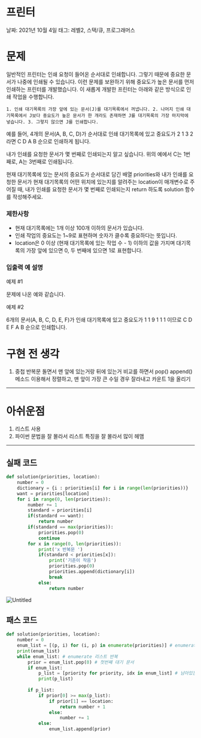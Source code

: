 # 프린터

날짜: 2021년 10월 4일
태그: 레벨2, 스택/큐, 프로그래머스

# 문제

일반적인 프린터는 인쇄 요청이 들어온 순서대로 인쇄합니다. 그렇기 때문에 중요한 문서가 나중에 인쇄될 수 있습니다. 이런 문제를 보완하기 위해 중요도가 높은 문서를 먼저 인쇄하는 프린터를 개발했습니다. 이 새롭게 개발한 프린터는 아래와 같은 방식으로 인쇄 작업을 수행합니다.

`1. 인쇄 대기목록의 가장 앞에 있는 문서(J)를 대기목록에서 꺼냅니다.
2. 나머지 인쇄 대기목록에서 J보다 중요도가 높은 문서가 한 개라도 존재하면 J를 대기목록의 가장 마지막에 넣습니다.
3. 그렇지 않으면 J를 인쇄합니다.`

예를 들어, 4개의 문서(A, B, C, D)가 순서대로 인쇄 대기목록에 있고 중요도가 2 1 3 2 라면 C D A B 순으로 인쇄하게 됩니다.

내가 인쇄를 요청한 문서가 몇 번째로 인쇄되는지 알고 싶습니다. 위의 예에서 C는 1번째로, A는 3번째로 인쇄됩니다.

현재 대기목록에 있는 문서의 중요도가 순서대로 담긴 배열 priorities와 내가 인쇄를 요청한 문서가 현재 대기목록의 어떤 위치에 있는지를 알려주는 location이 매개변수로 주어질 때, 내가 인쇄를 요청한 문서가 몇 번째로 인쇄되는지 return 하도록 solution 함수를 작성해주세요.

### 제한사항

- 현재 대기목록에는 1개 이상 100개 이하의 문서가 있습니다.
- 인쇄 작업의 중요도는 1~9로 표현하며 숫자가 클수록 중요하다는 뜻입니다.
- location은 0 이상 (현재 대기목록에 있는 작업 수 - 1) 이하의 값을 가지며 대기목록의 가장 앞에 있으면 0, 두 번째에 있으면 1로 표현합니다.

### 입출력 예 설명

예제 #1

문제에 나온 예와 같습니다.

예제 #2

6개의 문서(A, B, C, D, E, F)가 인쇄 대기목록에 있고 중요도가 1 1 9 1 1 1 이므로 C D E F A B 순으로 인쇄합니다.

# 구현 전 생각

1. 중첩 반복문 돌면서 맨 앞에 있는거랑 뒤에 있는거 비교를 하면서 pop() append() 메소드 이용해서 정렬하고, 맨 앞이 가장 큰 수일 경우 잘라내고 카운트 1을 올리기

---

# 아쉬운점

1. 리스트 사용
2. 파이썬 문법을 잘 몰라서 리스트 특징을 잘 몰라서 많이 헤맴

---

## 실패 코드

```python
def solution(priorities, location):
    number = 0
    dictionary = {i : priorities[i] for i in range(len(priorities))}
    want = priorities[location]
    for i in range(0, len(priorities)):
        number += 1
        standard = priorities[i]
        if(standard == want):
            return number
        if(standard == max(priorities)):
            priorities.pop(0)
            continue
        for x in range(0, len(priorities)):
            print('x 반복문 ')
            if(standard < priorities[x]):
                print('기준이 작음')
                priorities.pop(0)
                priorities.append(dictionary[i])
                break
            else:
                return number
```

![Untitled](%E1%84%91%E1%85%B3%E1%84%85%E1%85%B5%E1%86%AB%E1%84%90%E1%85%A5%20fedb0a7953f84ccaa249a7012438fa59/Untitled.png)

## 패스 코드

```python
def solution(priorities, location):
    number = 0
    enum_list = [(p, i) for (i, p) in enumerate(priorities)] # enumerate 리스트
    print(enum_list)
    while enum_list: # enumerate 리스트 반복
        prior = enum_list.pop(0) # 첫번째 대기 문서
        if enum_list:
            p_list = [priority for priority, idx in enum_list] # 남아있는 문서들의 우선순위 배열
            print(p_list)
        
        if p_list:
            if prior[0] >= max(p_list):
                if prior[1] == location:
                    return number + 1
                else:
                    number += 1
            else:
                enum_list.append(prior)
```
